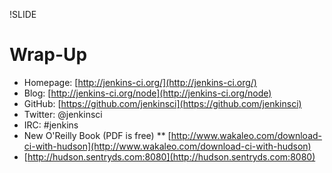 !SLIDE

# Wrap-Up #

* Homepage: [http://jenkins-ci.org/](http://jenkins-ci.org/)
* Blog: [http://jenkins-ci.org/node](http://jenkins-ci.org/node)
* GitHub: [https://github.com/jenkinsci](https://github.com/jenkinsci)
* Twitter: @jenkinsci
* IRC: #jenkins
* New O'Reilly Book (PDF is free)
    ** [http://www.wakaleo.com/download-ci-with-hudson](http://www.wakaleo.com/download-ci-with-hudson)
* [http://hudson.sentryds.com:8080](http://hudson.sentryds.com:8080)

